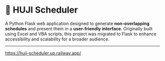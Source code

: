 # 📅 HUJI Scheduler

A Python Flask web application designed to generate **non-overlapping schedules** and present them in a **user-friendly interface**. Originally built using Excel and VBA scripts, this project was migrated to Flask to enhance accessibility and scalability for a broader audience.

---
https://huji-scheduler.up.railway.app/
